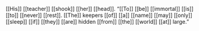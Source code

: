 [[His]] [[teacher]] [[shook]] [[her]] [[head]]. “[[To]] [[be]] [[immortal]] [[is]] [[to]] [[never]] [[rest]]. [[The]] keepers [[of]] [[a]] [[name]] [[may]] [[only]] [[sleep]] [[if]] [[they]] [[are]] hidden [[from]] [[the]] [[world]] [[at]] large.”